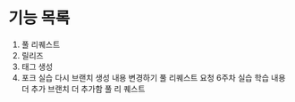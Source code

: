 # 기능 목록
1. 풀 리퀘스트
2. 릴리즈
3. 태그 생성
4. 포크 실습
다시 브랜치 생성
내용 변경하기
풀 리퀘스트 요청
6주차 실습
학습 내용 더 추가
브랜치 더 추가함
풀 리 퀘스트